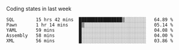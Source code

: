 Coding states in last week

<!--START_SECTION:waka-->
```text
SQL        15 hrs 42 mins  ████████████████▒░░░░░░░░   64.89 % 
Pawn       1 hr 14 mins    █▒░░░░░░░░░░░░░░░░░░░░░░░   05.14 % 
YAML       59 mins         █░░░░░░░░░░░░░░░░░░░░░░░░   04.08 % 
Assembly   58 mins         █░░░░░░░░░░░░░░░░░░░░░░░░   04.00 % 
XML        56 mins         █░░░░░░░░░░░░░░░░░░░░░░░░   03.86 % 
```
<!--END_SECTION:waka-->
